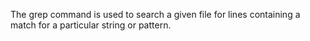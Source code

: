 The grep command is used to search a given file for lines containing a match for a particular string or pattern.  
